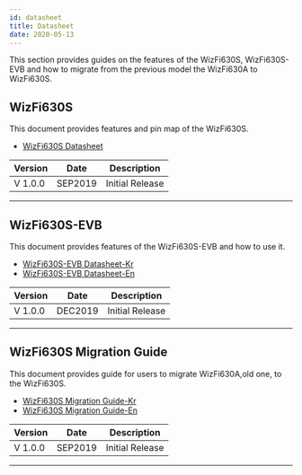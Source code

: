 ```yaml
---
id: datasheet
title: Datasheet
date: 2020-05-13
---
```


This section provides guides on the features of the WizFi630S,
WizFi630S-EVB and how to migrate from the previous model the WizFi630A
to WizFi630S.

## WizFi630S

This document provides features and pin map of the WizFi630S.

   * [WizFi630S Datasheet](/img/products/wizfi630s/wizfi630s_ds/wizfi630s_datasheet_en_v1_0_.pdf)

| Version | Date    | Description     |
| ------- | ------- | --------------- |
| V 1.0.0 | SEP2019 | Initial Release |

-----


## WizFi630S-EVB

This document provides features of the WizFi630S-EVB and how to use it.


   * [WizFi630S-EVB Datasheet-Kr](/img/products/wizfi630s/wizfi630s_ds/wizfi630s_evb_datasheet_kr_v1_0_.pdf)
   * [WizFi630S-EVB Datasheet-En](/img/products/wizfi630s/wizfi630s_ds/wizfi630s_evb_datasheet_en_v1_0_.pdf)



| Version | Date    | Description     |
| ------- | ------- | --------------- |
| V 1.0.0 | DEC2019 | Initial Release |

-----


## WizFi630S Migration Guide

This document provides guide for users to migrate WizFi630A,old one, to
the WizFi630S.

  * [WizFi630S Migration Guide-Kr](/img/products/wizfi630s/wizfi630s_ds/wizfi630s_guide_migration_wizfi630a_to_wizfi630s_kr_v1_0_.pdf)
  * [WizFi630S Migration Guide-En](/img/products/wizfi630s/wizfi630s_ds/wizfi630s_guide_migration_wizfi630a_to_wizfi630s_en_v1_0_.pdf)


| Version | Date    | Description     |
| ------- | ------- | --------------- |
| V 1.0.0 | SEP2019 | Initial Release |

-----
